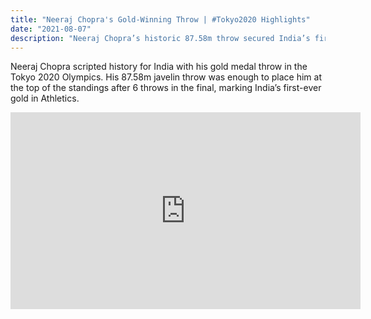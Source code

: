 ```yaml
---
title: "Neeraj Chopra's Gold-Winning Throw | #Tokyo2020 Highlights"
date: "2021-08-07"
description: "Neeraj Chopra’s historic 87.58m throw secured India’s first-ever gold in Athletics at the Tokyo Olympics."
---
```


Neeraj Chopra scripted history for India with his gold medal throw in the Tokyo 2020 Olympics. His 87.58m javelin throw was enough to place him at the top of the standings after 6 throws in the final, marking India’s first-ever gold in Athletics.

<iframe width="560" height="315" src="https://www.youtube.com/embed/mo4X4Q4L3kU" frameborder="0" allow="accelerometer; autoplay; encrypted-media; gyroscope; picture-in-picture" allowfullscreen></iframe>
